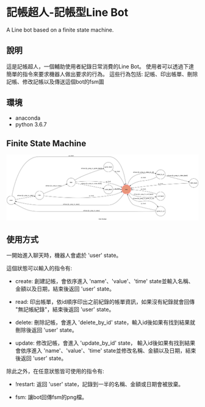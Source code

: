 # 記帳超人-記帳型Line Bot

A Line bot based on a finite state machine.

## 說明
這是記帳超人，一個輔助使用者紀錄日常消費的Line Bot。
使用者可以透過下達簡單的指令來要求機器人做出要求的行為。
這些行為包括: 記帳、印出帳單、刪除記帳、修改記帳以及傳送這個bot的fsm圖

## 環境
* anaconda
* python 3.6.7

## Finite State Machine
![fsm](fsm.png)

## 使用方式
一開始進入聊天時，機器人會處於 'user' state。

這個狀態可以輸入的指令有:
* create: 創建記帳，會依序進入 'name'、'value'、'time' state並輸入名稱、金額以及日期，結束後返回 'user' state。

* read:   印出帳單，依id順序印出之前紀錄的帳單資訊，如果沒有紀錄就會回傳 "無記帳紀錄"，結束後返回 'user' state。

* delete: 刪除記帳，會進入 'delete_by_id' state，輸入id後如果有找到結果就刪除後返回 'user' state。

* update: 修改記帳，會進入 'update_by_id' state，
          輸入id後如果有找到結果會依序進入 'name'、'value'、'time' state並修改名稱、金額以及日期，結束後返回 'user' state。

除此之外，在任意狀態皆可使用的指令有:
* !restart: 返回 'user' state，記錄到一半的名稱、金額或日期會被放棄。

* fsm: 讓bot回傳fsm的png檔。
